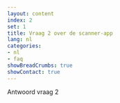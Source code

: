 ```yaml
---
layout: content
index: 2
set: 1
title: Vraag 2 over de scanner-app
lang: nl
categories:
- nl
- faq
showBreadCrumbs: true
showContact: true
---
```

Antwoord vraag 2

